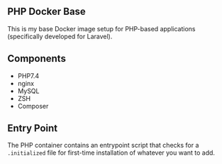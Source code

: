 ## PHP Docker Base

This is my base Docker image setup for PHP-based applications (specifically developed for Laravel).

## Components
- PHP7.4
- nginx
- MySQL
- ZSH
- Composer 

## Entry Point

The PHP container contains an entrypoint script that checks for a `.initialized` file for first-time installation of whatever you want to add. 
